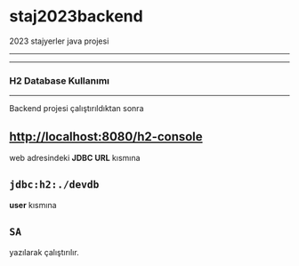 # staj2023backend
2023 stajyerler java projesi

---
---
### H2 Database Kullanımı
---

Backend projesi çalıştırıldıktan sonra

## [http://localhost:8080/h2-console](http://localhost:8080/h2-console)

web adresindeki **JDBC URL**  kısmına 

## `jdbc:h2:./devdb`

**user** kısmına

## `SA`

yazılarak çalıştırılır.